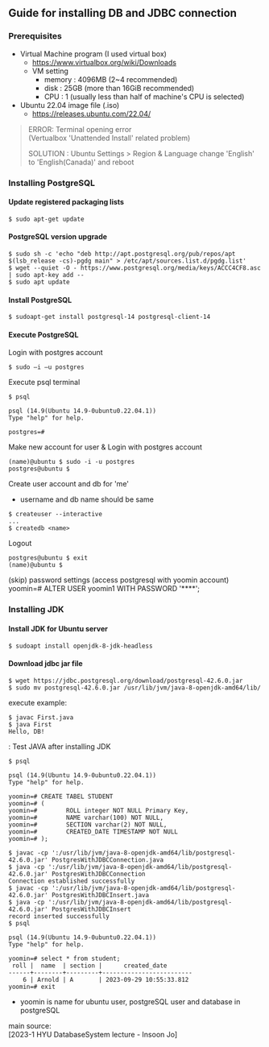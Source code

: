 ## Guide for installing DB and JDBC connection 
### Prerequisites
- Virtual Machine program (I used virtual box)
    - https://www.virtualbox.org/wiki/Downloads
    - VM setting
        - memory : 4096MB (2~4 recommended)
        - disk : 25GB (more than 16GiB recommended)
        - CPU : 1 (usually less than half of machine's CPU is selected)
- Ubuntu 22.04 image file (.iso)
    - https://releases.ubuntu.com/22.04/

> ERROR: Terminal opening error   
> (Vertualbox 'Unattended Install' related problem)
>    
> SOLUTION :
> Ubuntu Settings > Region & Language
> change 'English' to 'English(Canada)' and reboot

### Installing PostgreSQL

#### Update registered packaging lists
```
$ sudo apt-get update
```

#### PostgreSQL version upgrade
```
$ sudo sh -c 'echo "deb http://apt.postgresql.org/pub/repos/apt $(lsb_release -cs)-pgdg main" > /etc/apt/sources.list.d/pgdg.list'
$ wget --quiet -O - https://www.postgresql.org/media/keys/ACCC4CF8.asc | sudo apt-key add --
$ sudo apt update
```
#### Install PostgreSQL
```
$ sudoapt-get install postgresql-14 postgresql-client-14
```
#### Execute PostgreSQL
Login with postgres account
```
$ sudo –i –u postgres
```
Execute psql terminal
```
$ psql

psql (14.9(Ubuntu 14.9-0ubuntu0.22.04.1))
Type "help" for help.

postgres=#
```
Make new account for user & Login with postgres account
```
(name)@ubuntu $ sudo -i -u postgres
postgres@ubuntu $
```
Create user account and db for 'me'
- username and db name should be same
```
$ createuser --interactive
...
$ createdb <name>
```
Logout
```
postgres@ubuntu $ exit
(name)@ubuntu $ 
```
(skip) password settings (access postgresql with yoomin account)   
yoomin=# ALTER USER yoomin1 WITH PASSWORD '****';


### Installing JDK

#### Install JDK for Ubuntu server
```
$ sudoapt install openjdk-8-jdk-headless
```
#### Download jdbc jar file
```
$ wget https://jdbc.postgresql.org/download/postgresql-42.6.0.jar
$ sudo mv postgresql-42.6.0.jar /usr/lib/jvm/java-8-openjdk-amd64/lib/
```

execute example:   
```
$ javac First.java
$ java First
Hello, DB!
```
: Test JAVA after installing JDK

```
$ psql

psql (14.9(Ubuntu 14.9-0ubuntu0.22.04.1))
Type "help" for help.

yoomin=# CREATE TABEL STUDENT
yoomin=# (
yoomin=#        ROLL integer NOT NULL Primary Key,
yoomin=#        NAME varchar(100) NOT NULL,
yoomin=#        SECTION varchar(2) NOT NULL,
yoomin=#        CREATED_DATE TIMESTAMP NOT NULL
yoomin=# );

```

```
$ javac -cp ':/usr/lib/jvm/java-8-openjdk-amd64/lib/postgresql-42.6.0.jar' PostgresWithJDBCConnection.java
$ java -cp ':/usr/lib/jvm/java-8-openjdk-amd64/lib/postgresql-42.6.0.jar' PostgresWithJDBCConnection
Connection established successfully
$ javac -cp ':/usr/lib/jvm/java-8-openjdk-amd64/lib/postgresql-42.6.0.jar' PostgresWithJDBCInsert.java
$ java -cp ':/usr/lib/jvm/java-8-openjdk-amd64/lib/postgresql-42.6.0.jar' PostgresWithJDBCInsert
record inserted successfully
$ psql

psql (14.9(Ubuntu 14.9-0ubuntu0.22.04.1))
Type "help" for help.

yoomin=# select * from student;
 roll |  name  | section |      created_date 
------+--------+---------+-------------------------
    6 | Arnold | A       | 2023-09-29 10:55:33.812
yoomin=# exit
```

- yoomin is name for ubuntu user, postgreSQL user and database in postgreSQL


main source:   
[2023-1 HYU DatabaseSystem lecture - Insoon Jo]

